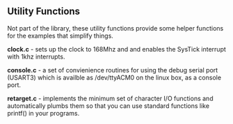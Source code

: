 Utility Functions
-----------------

Not part of the library, these utility functions provide some
helper functions for the examples that simplify things.

**clock.c** - sets up the clock to 168Mhz and and enables the
	SysTick interrupt with 1khz interrupts.

**console.c** - a set of convienience routines for using the debug
	serial port (USART3) which is availble as /dev/ttyACM0 on
	the linux box, as a console port.

**retarget.c** - implements the minimum set of character I/O functions
	and automatically plumbs them so that you can use standard
	functions like printf() in your programs.
